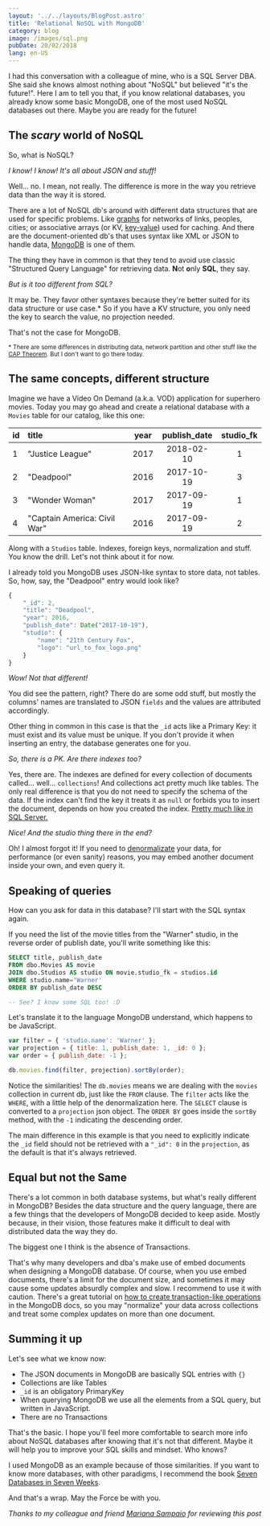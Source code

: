 ```yaml
---
layout: '../../layouts/BlogPost.astro'
title: 'Relational NoSQL with MongoDB'
category: blog
image: /images/sql.png
pubDate: 20/02/2018
lang: en-US
---
```


I had this conversation with a colleague of mine, who is a SQL Server DBA. She said she knows almost
nothing about "NoSQL" but believed "it's the future!". Here I am to tell you that, if you know
relational databases, you already know some basic MongoDB, one of the most used NoSQL databases out
there. Maybe you are ready for the future!

## The _scary_ world of NoSQL

So, what is NoSQL?

_I know! I know! It's all about JSON and stuff!_

Well... no. I mean, not really. The difference is more in the way you retrieve data than the way it
is stored.

There are a lot of NoSQL db's around with different data structures that are used for specific
problems. Like [graphs][wik02] for networks of links, peoples, cities; or associative arrays (or KV,
[key-value][wik03]) used for caching. And there are the document-oriented db's that uses syntax like
XML or JSON to handle data, [MongoDB][mon01] is one of them.

The thing they have in common is that they tend to avoid use classic "Structured Query Language" for
retrieving data. **N**ot **o**nly **SQL**, they say.

_But is it too different from SQL?_

It may be. They favor other syntaxes because they're better suited for its data structure or use
case.\* So if you have a KV structure, you only need the key to search the value, no projection
needed.

That's not the case for MongoDB.

<small>\* There are some differences in distributing data, network partition and other stuff like
the [CAP Theorem][wik01]. But I don't want to go there today.</small>

## The same concepts, different structure

Imagine we have a Video On Demand (a.k.a. VOD) application for superhero movies. Today you may go
ahead and create a relational database with a `Movies` table for our catalog, like this one:

| id  | title                        | year | publish_date | studio_fk |
| --- | :--------------------------- | ---- | :----------: | :-------: |
| 1   | "Justice League"             | 2017 |  2018-02-10  |     1     |
| 2   | "Deadpool"                   | 2016 |  2017-10-19  |     3     |
| 3   | "Wonder Woman"               | 2017 |  2017-09-19  |     1     |
| 4   | "Captain America: Civil War" | 2016 |  2017-09-19  |     2     |

Along with a `Studios` table. Indexes, foreign keys, normalization and stuff. You know the drill.
Let's not think about it for now.

I already told you MongoDB uses JSON-like syntax to store data, not tables. So, how, say, the
"Deadpool" entry would look like?

```js
{
    "_id": 2,
    "title": "Deadpool",
    "year": 2016,
    "publish_date": Date("2017-10-19"),
    "studio": {
        "name": "21th Century Fox",
        "logo": "url_to_fox_logo.png"
    }
}
```

_Wow! Not that different!_

You did see the pattern, right? There do are some odd stuff, but mostly the columns' names are
translated to JSON `fields` and the values are attributed accordingly.

Other thing in common in this case is that the `_id` acts like a Primary Key: it must exist and its
value must be unique. If you don't provide it when inserting an entry, the database generates one
for you.

_So, there is a PK. Are there indexes too?_

Yes, there are. The indexes are defined for every collection of documents called... well...
`collections`! And collections act pretty much like tables. The only real difference is that you do
not need to specify the schema of the data. If the index can't find the key it treats it as `null`
or forbids you to insert the document, depends on how you created the index. [Pretty much like in
SQL Server.][sta01]

_Nice! And the studio thing there in the end?_

Oh! I almost forgot it! If you need to [denormalizate][wik04] your data, for performance (or even
sanity) reasons, you may embed another document inside your own, and even query it.

## Speaking of queries

How can you ask for data in this database? I'll start with the SQL syntax again.

If you need the list of the movie titles from the "Warner" studio, in the reverse order of publish
date, you'll write something like this:

```sql
SELECT title, publish_date
FROM dbo.Movies AS movie
JOIN dbo.Studios AS studio ON movie.studio_fk = studios.id
WHERE studio.name='Warner'
ORDER BY publish_date DESC

-- See? I know some SQL too! :D
```

Let's translate it to the language MongoDB understand, which happens to be JavaScript.

```js
var filter = { 'studio.name': 'Warner' };
var projection = { title: 1, publish_date: 1, _id: 0 };
var order = { publish_date: -1 };

db.movies.find(filter, projection).sortBy(order);
```

Notice the similarities! The `db.movies` means we are dealing with the `movies` collection in
current db, just like the `FROM` clause. The `filter` acts like the `WHERE`, with a little help of
the denormalization here. The `SELECT` clause is converted to a `projection` json object. The
`ORDER BY` goes inside the `sortBy` method, with the `-1` indicating the descending order.

The main difference in this example is that you need to explicitly indicate the `_id` field should
not be retrieved with a `"_id": 0` in the `projection`, as the default is that it's always
retrieved.

## Equal but not the Same

There's a lot common in both database systems, but what's really different in MongoDB? Besides the
data structure and the query language, there are a few things that the developers of MongoDB decided
to keep aside. Mostly because, in their vision, those features make it difficult to deal with
distributed data the way they do.

The biggest one I think is the absence of Transactions.

That's why many developers and dba's make use of embed documents when designing a MongoDB database.
Of course, when you use embed documents, there's a limit for the document size, and sometimes it may
cause some updates absurdly complex and slow. I recommend to use it with caution. There's a great
tutorial on [how to create transaction-like operations][mon02] in the MongoDB docs, so you may
"normalize" your data across collections and treat some complex updates on more than one document.

## Summing it up

Let's see what we know now:

- The JSON documents in MongoDB are basically SQL entries with `{}`
- Collections are like Tables
- `_id` is an obligatory PrimaryKey
- When querying MongoDB we use all the elements from a SQL query, but written in JavaScript.
- There are no Transactions

That's the basic. I hope you'll feel more comfortable to search more info about NoSQL databases
after knowing that it's not that different. Maybe it will help you to improve your SQL skills and
mindset. Who knows?

I used MongoDB as an example because of those similarities. If you want to know more databases, with
other paradigms, I recommend the book [Seven Databases in Seven Weeks][pra01].

And that's a wrap. May the Force be with you.

_Thanks to my colleague and friend [Mariana Sampaio][mar01] for reviewing this post_

[mon01]: https://www.mongodb.com/
[mon02]: https://docs.mongodb.com/manual/core/write-operations-atomicity/
[pra01]: https://www.amazon.com.br/Seven-Databases-Weeks-Modern-Movement/dp/1934356921
[sta01]: https://stackoverflow.com/a/20687291/5150453
[wik01]: https://en.wikipedia.org/wiki/CAP_theorem
[wik02]: https://en.wikipedia.org/wiki/Graph_database
[wik03]: https://en.wikipedia.org/wiki/Key-value_database
[wik04]: https://en.wikipedia.org/wiki/Denormalization
[mar01]: https://br.linkedin.com/in/mariana-serni-sampaio-9bb110116

